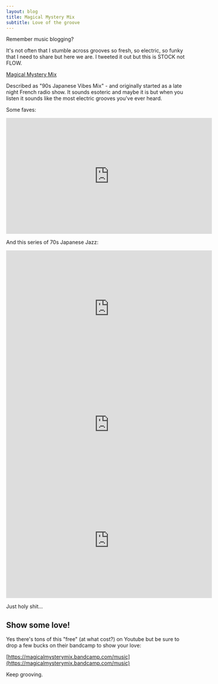 ```yaml
---
layout: blog
title: Magical Mystery Mix
subtitle: Love of the groove
---
```


Remember music blogging?

It's not often that I stumble across grooves so fresh, so electric, so funky that I need to share but here we are. I tweeted it out but this is STOCK not FLOW.

[Magical Mystery Mix](https://www.youtube.com/c/MagicalMysteryMix)

Described as "90s Japanese Vibes Mix" - and originally started as a late night French radio show. It sounds esoteric and maybe it is but when you listen it sounds like the most electric grooves you've ever heard.

Some faves:

<iframe width="560" height="315" src="https://www.youtube-nocookie.com/embed/xaulXjhmIEA" frameborder="0" allow="accelerometer; autoplay; encrypted-media; gyroscope; picture-in-picture" allowfullscreen></iframe>

And this series of 70s Japanese Jazz:

<iframe width="560" height="315" src="https://www.youtube-nocookie.com/embed/s-jtdKjzQaE" frameborder="0" allow="accelerometer; autoplay; encrypted-media; gyroscope; picture-in-picture" allowfullscreen></iframe>

<iframe width="560" height="315" src="https://www.youtube-nocookie.com/embed/kNRIFhkYONc" frameborder="0" allow="accelerometer; autoplay; encrypted-media; gyroscope; picture-in-picture" allowfullscreen></iframe>

<iframe width="560" height="315" src="https://www.youtube-nocookie.com/embed/mA8szi1YFZc" frameborder="0" allow="accelerometer; autoplay; encrypted-media; gyroscope; picture-in-picture" allowfullscreen></iframe>

Just holy shit...

## Show some love!

Yes there's tons of this "free" (at what cost?) on Youtube but be sure to drop a few bucks on their bandcamp to show your love:

[https://magicalmysterymix.bandcamp.com/music](https://magicalmysterymix.bandcamp.com/music)

Keep grooving.

